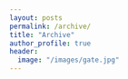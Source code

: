 ```yaml
---
layout: posts
permalink: /archive/
title: "Archive"
author_profile: true
header:
  image: "/images/gate.jpg"
---
```



